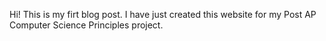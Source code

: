 Hi! This is my firt blog post. I have just created this website for my Post AP Computer Science Principles project.
